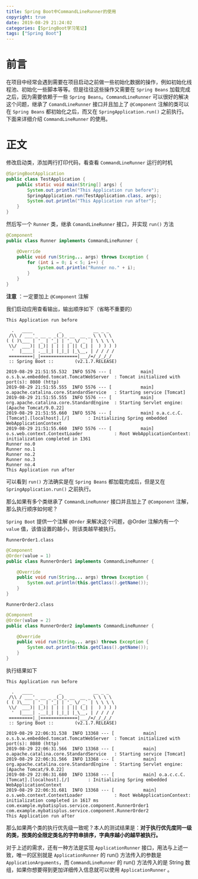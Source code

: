 ```yaml
---
title: Spring Boot中CommandLineRunner的使用
copyright: true
date: 2019-08-29 21:24:02
categories: [SpringBoot学习笔记]
tags: ["Spring Boot"]
---
```


# 前言

在项目中经常会遇到需要在项目启动之前做一些初始化数据的操作，例如初始化线程池、初始化一些脚本等等。但是往往这些操作又需要在 `Spring Beans` 加载完成之后，因为需要依赖于一些 `Spring Beans`。`CommandLineRunner` 可以很好的解决这个问题，继承了 `ComandLineRunner` 接口并且加上了 `@Component` 注解的类可以在  `Spring Beans`  都初始化之后，而又在 `SpringApplication.run()`  之前执行。下面来详细介绍 `CommandLineRunner` 的使用。

# 正文

修改启动类，添加两行打印代码，看查看 `CommandLineRunner`  运行的时机

```java
@SpringBootApplication
public class TestApplication {
    public static void main(String[] args) {
        System.out.println("This Application run before");
        SpringApplication.run(TestApplication.class, args);
        System.out.println("This Application run after");
    }
}
```

然后写一个 `Runner` 类，继承 `ComandLineRunner` 接口，并实现 `run()` 方法

```java
@Component
public class Runner implements CommandLineRunner {

    @Override
    public void run(String... args) throws Exception {
        for (int i = 0; i < 5; i++) {
            System.out.println("Runner no." + i);
        }
    }
}
```

**注意** ：一定要加上 `@Component` 注解

我们启动应用查看输出，输出顺序如下（省略不重要的）

```shell
This Application run before

  .   ____          _            __ _ _
 /\\ / ___'_ __ _ _(_)_ __  __ _ \ \ \ \
( ( )\___ | '_ | '_| | '_ \/ _` | \ \ \ \
 \\/  ___)| |_)| | | | | || (_| |  ) ) ) )
  '  |____| .__|_| |_|_| |_\__, | / / / /
 =========|_|==============|___/=/_/_/_/
 :: Spring Boot ::        (v2.1.7.RELEASE)
 
2019-08-29 21:51:55.532  INFO 5576 --- [           main] o.s.b.w.embedded.tomcat.TomcatWebServer  : Tomcat initialized with port(s): 8080 (http)
2019-08-29 21:51:55.555  INFO 5576 --- [           main] o.apache.catalina.core.StandardService   : Starting service [Tomcat]
2019-08-29 21:51:55.555  INFO 5576 --- [           main] org.apache.catalina.core.StandardEngine  : Starting Servlet engine: [Apache Tomcat/9.0.22]
2019-08-29 21:51:55.660  INFO 5576 --- [           main] o.a.c.c.C.[Tomcat].[localhost].[/]       : Initializing Spring embedded WebApplicationContext
2019-08-29 21:51:55.660  INFO 5576 --- [           main] o.s.web.context.ContextLoader            : Root WebApplicationContext: initialization completed in 1361
Runner no.0
Runner no.1
Runner no.2
Runner no.3
Runner no.4
This Application run after
```

可以看到 `run()` 方法确实是在 `Spring Beans` 都加载完成后，但是又在 `SpringApplication.run()`  之前执行。

那么如果有多个类继承了 `CommandLineRunner`  接口并且加上了 `@Component` 注解，那么执行顺序如何呢？

`Spring Boot` 提供一个注解 `@Order` 来解决这个问题，@Order 注解内有一个 `value` 值，该值设置的越小，则该类越早被执行。

`RunnerOrder1.class`

```java
@Component
@Order(value = 1)
public class RunnerOrder1 implements CommandLineRunner {

    @Override
    public void run(String... args) throws Exception {
        System.out.println(this.getClass().getName());
    }
}
```

`RunnerOrder2.class`

```java
@Component
@Order(value = 2)
public class RunnerOrder2 implements CommandLineRunner {

    @Override
    public void run(String... args) throws Exception {
        System.out.println(this.getClass().getName());
    }
}
```

执行结果如下

```shell
This Application run before

  .   ____          _            __ _ _
 /\\ / ___'_ __ _ _(_)_ __  __ _ \ \ \ \
( ( )\___ | '_ | '_| | '_ \/ _` | \ \ \ \
 \\/  ___)| |_)| | | | | || (_| |  ) ) ) )
  '  |____| .__|_| |_|_| |_\__, | / / / /
 =========|_|==============|___/=/_/_/_/
 :: Spring Boot ::        (v2.1.7.RELEASE)

2019-08-29 22:06:31.538  INFO 13368 --- [           main] o.s.b.w.embedded.tomcat.TomcatWebServer  : Tomcat initialized with port(s): 8080 (http)
2019-08-29 22:06:31.566  INFO 13368 --- [           main] o.apache.catalina.core.StandardService   : Starting service [Tomcat]
2019-08-29 22:06:31.566  INFO 13368 --- [           main] org.apache.catalina.core.StandardEngine  : Starting Servlet engine: [Apache Tomcat/9.0.22]
2019-08-29 22:06:31.680  INFO 13368 --- [           main] o.a.c.c.C.[Tomcat].[localhost].[/]       : Initializing Spring embedded WebApplicationContext
2019-08-29 22:06:31.681  INFO 13368 --- [           main] o.s.web.context.ContextLoader            : Root WebApplicationContext: initialization completed in 1617 ms
com.example.mybatisplus.service.component.RunnerOrder1
com.example.mybatisplus.service.component.RunnerOrder2
This Application run after
```

那么如果两个类的执行优先级一致呢？本人的测试结果是：**对于执行优先度同一级的类，按类的全限定类名的字符串排序，字典序越小的越早被执行。**

对于上述的需求，还有一种方法是实现 `ApplicationRunner` 接口，用法与上述一致，唯一的区别就是 `ApplicationRunner`  的 run() 方法传入的参数是 `ApplicationArguments`，而 `CommandLineRunner`  的 run() 方法传入的是 String 数组，如果你想要得到更加详细传入信息就可以使用 `ApplicationRunner` 。